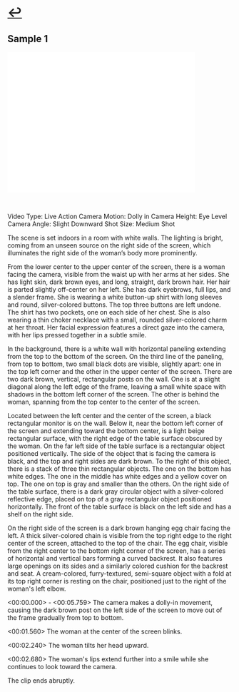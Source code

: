 # [↩](https://aledua.github.io/pages/captioning.html)

## Sample 1
<iframe width="420" height="315" src="./sample2.mp4" frameborder="0" allowfullscreen></iframe>

&nbsp;

Video Type: Live Action
Camera Motion: Dolly in
Camera Height: Eye Level
Camera Angle: Slight Downward
Shot Size: Medium Shot

The scene is set indoors in a room with white walls. The lighting is bright, coming from an unseen source on the right side of the screen, which illuminates the right side of the woman’s body more prominently.

From the lower center to the upper center of the screen, there is a woman facing the camera, visible from the waist up with her arms at her sides. She has light skin, dark brown eyes, and long, straight, dark brown hair. Her hair is parted slightly off-center on her left. She has dark eyebrows, full lips, and a slender frame. She is wearing a white button-up shirt with long sleeves and round, silver-colored buttons. The top three buttons are left undone. The shirt has two pockets, one on each side of her chest. She is also wearing a thin choker necklace with a small, rounded silver-colored charm at her throat. Her facial expression features a direct gaze into the camera, with her lips pressed together in a subtle smile. 

In the background, there is a white wall with horizontal paneling extending from the top to the bottom of the screen. On the third line of the paneling, from top to bottom, two small black dots are visible, slightly apart: one in the top left corner and the other in the upper center of the screen. There are two dark brown, vertical, rectangular posts on the wall. One is at a slight diagonal along the left edge of the frame, leaving a small white space with shadows in the bottom left corner of the screen. The other is behind the woman, spanning from the top center to the center of the screen.

Located between the left center and the center of the screen, a black rectangular monitor is on the wall. Below it, near the bottom left corner of the screen and extending toward the bottom center, is a light beige rectangular surface, with the right edge of the table surface obscured by the woman. On the far left side of the table surface is a rectangular object positioned vertically. The side of the object that is facing the camera is black, and the top and right sides are dark brown. To the right of this object, there is a stack of three thin rectangular objects. The one on the bottom has white edges. The one in the middle has white edges and a yellow cover on top. The one on top is gray and smaller than the others. On the right side of the table surface, there is a dark gray circular object with a silver-colored reflective edge, placed on top of a gray rectangular object positioned horizontally. The front of the table surface is black on the left side and has a shelf on the right side.

On the right side of the screen is a dark brown hanging egg chair facing the left. A thick silver-colored chain is visible from the top right edge to the right center of the screen, attached to the top of the chair. The egg chair, visible from the right center to the bottom right corner of the screen, has a series of horizontal and vertical bars forming a curved backrest. It also features large openings on its sides and a similarly colored cushion for the backrest and seat. A cream-colored, furry-textured, semi-square object with a fold at its top right corner is resting on the chair, positioned just to the right of the woman's left elbow.

<00:00.000> - <00:05.759>
The camera makes a dolly-in movement, causing the dark brown post on the left side of the screen to move out of the frame gradually from top to bottom. 

<00:01.560>
The woman at the center of the screen blinks. 

<00:02.240>
The woman tilts her head upward. 

<00:02.680>
The woman's lips extend further into a smile while she continues to look toward the camera.

The clip ends abruptly.
